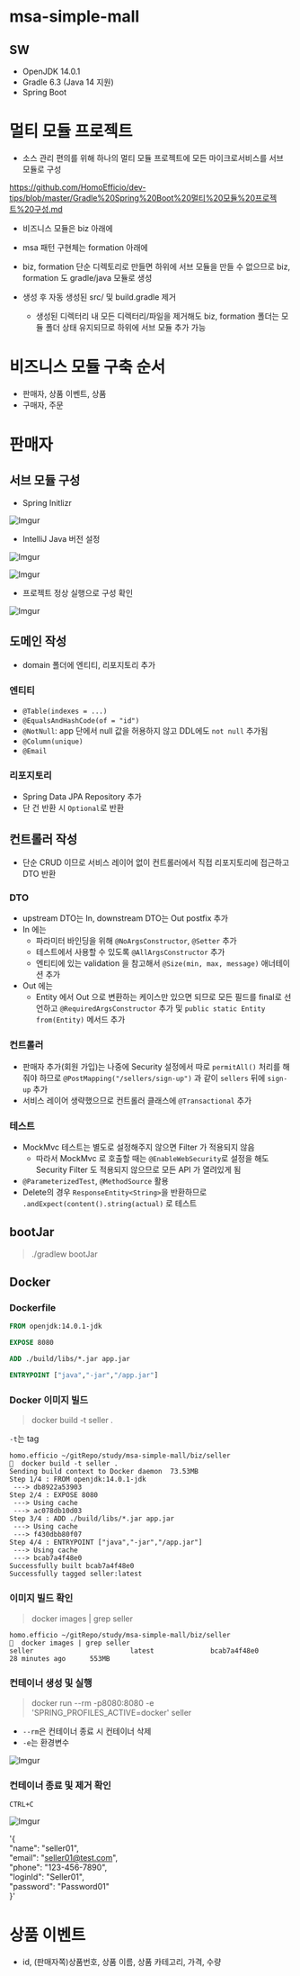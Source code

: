 # msa-simple-mall

## SW

- OpenJDK 14.0.1
- Gradle 6.3 (Java 14 지원)
- Spring Boot 


# 멀티 모듈 프로젝트

- 소스 관리 편의를 위해 하나의 멀티 모듈 프로젝트에 모든 마이크로서비스를 서브 모듈로 구성

https://github.com/HomoEfficio/dev-tips/blob/master/Gradle%20Spring%20Boot%20멀티%20모듈%20프로젝트%20구성.md

- 비즈니스 모듈은 biz 아래에
- msa 패턴 구현체는 formation 아래에

- biz, formation 단순 디렉토리로 만들면 하위에 서브 모듈을 만들 수 없으므로 biz, formation 도 gradle/java 모듈로 생성
- 생성 후 자동 생성된 src/ 및 build.gradle 제거
  - 생성된 디렉터리 내 모든 디렉터리/파일을 제거해도 biz, formation 폴더는 모듈 폴더 상태 유지되므로 하위에 서브 모듈 추가 가능



# 비즈니스 모듈 구축 순서

- 판매자, 상품 이벤트, 상품
- 구매자, 주문



# 판매자

## 서브 모듈 구성

- Spring Initlizr

![Imgur](https://i.imgur.com/vl0o6Qa.png)

- IntelliJ Java 버전 설정

![Imgur](https://i.imgur.com/r4JbSut.png)

![Imgur](https://i.imgur.com/egzvS4t.png)

- 프로젝트 정상 실행으로 구성 확인

![Imgur](https://i.imgur.com/0i9Coku.png)


## 도메인 작성

- domain 폴더에 엔티티, 리포지토리 추가

### 엔티티

- `@Table(indexes = ...)`
- `@EqualsAndHashCode(of = "id")`
- `@NotNull`: app 단에서 null 값을 허용하지 않고 DDL에도 `not null` 추가됨
- `@Column(unique)`
- `@Email`

### 리포지토리

- Spring Data JPA Repository 추가
- 단 건 반환 시 `Optional`로 반환


## 컨트롤러 작성

- 단순 CRUD 이므로 서비스 레이어 없이 컨트롤러에서 직접 리포지토리에 접근하고 DTO 반환

### DTO

- upstream DTO는 In, downstream DTO는 Out postfix 추가
- In 에는 
  - 파라미터 바인딩을 위해 `@NoArgsConstructor`, `@Setter` 추가
  - 테스트에서 사용할 수 있도록 `@AllArgsConstructor` 추가
  - 엔티티에 있는 validation 을 참고해서 `@Size(min, max, message)` 애너테이션 추가
- Out 에는
  - Entity 에서 Out 으로 변환하는 케이스만 있으면 되므로 모든 필드를 final로 선언하고 `@RequiredArgsConstructor` 추가 및 `public static Entity from(Entity)` 메서드 추가

### 컨트롤러

- 판매자 추가(회원 가입)는 나중에 Security 설정에서 따로 `permitAll()` 처리를 해줘야 하므로 `@PostMapping("/sellers/sign-up")` 과 같이 `sellers` 뒤에 `sign-up` 추가
- 서비스 레이어 생략했으므로 컨트롤러 클래스에 `@Transactional` 추가

### 테스트

- MockMvc 테스트는 별도로 설정해주지 않으면 Filter 가 적용되지 않음
  - 따라서 MockMvc 로 호출할 때는 `@EnableWebSecurity`로 설정을 해도 Security Filter 도 적용되지 않으므로 모든 API 가 열려있게 됨
- `@ParameterizedTest`, `@MethodSource` 활용
- Delete의 경우 `ResponseEntity<String>`을 반환하므로 `.andExpect(content().string(actual)` 로 테스트


## bootJar

>./gradlew bootJar


## Docker

### Dockerfile

```Dockerfile
FROM openjdk:14.0.1-jdk

EXPOSE 8080

ADD ./build/libs/*.jar app.jar

ENTRYPOINT ["java","-jar","/app.jar"]
```

### Docker 이미지 빌드

>docker build -t seller .

`-t`는 tag

```
homo.efficio ~/gitRepo/study/msa-simple-mall/biz/seller 
🍺  docker build -t seller .
Sending build context to Docker daemon  73.53MB
Step 1/4 : FROM openjdk:14.0.1-jdk
 ---> db8922a53903
Step 2/4 : EXPOSE 8080
 ---> Using cache
 ---> ac078db10d03
Step 3/4 : ADD ./build/libs/*.jar app.jar
 ---> Using cache
 ---> f430dbb80f07
Step 4/4 : ENTRYPOINT ["java","-jar","/app.jar"]
 ---> Using cache
 ---> bcab7a4f48e0
Successfully built bcab7a4f48e0
Successfully tagged seller:latest
```

### 이미지 빌드 확인

>docker images | grep seller

```
homo.efficio ~/gitRepo/study/msa-simple-mall/biz/seller 
🍺  docker images | grep seller
seller                        latest              bcab7a4f48e0        28 minutes ago      553MB
```

### 컨테이너 생성 및 실행

>docker run --rm -p8080:8080 -e 'SPRING_PROFILES_ACTIVE=docker' seller

- `--rm`은 컨테이너 종료 시 컨테이너 삭제
- `-e`는 환경변수

![Imgur](https://i.imgur.com/12hwPg2.png)

### 컨테이너 종료 및 제거 확인

`CTRL+C`

![Imgur](https://i.imgur.com/iZcYAaT.png)

'{ \
    "name": "seller01", \
    "email": "seller01@test.com", \
    "phone": "123-456-7890", \
    "loginId": "Seller01", \
    "password": "Password01" \
}'



# 상품 이벤트

- id, (판매자쪽)상품번호, 상품 이름, 상품 카테고리, 가격, 수량



